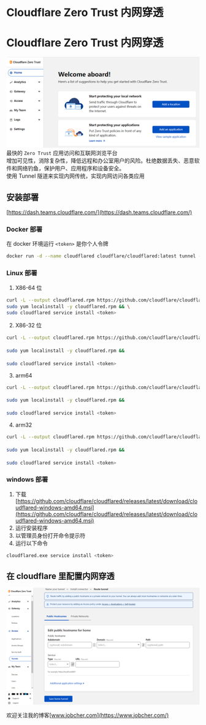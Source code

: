 # Cloudflare Zero Trust 内网穿透


# Cloudflare Zero Trust 内网穿透

![cloud](/images/cloudflare.png)  
最快的 `Zero Trust` 应用访问和互联网浏览平台  
增加可见性，消除复杂性，降低远程和办公室用户的风险。杜绝数据丢失、恶意软件和网络钓鱼，保护用户、应用程序和设备安全。  
使用 Tunnel 隧道来实现内网传统，实现内网访问各类应用

## 安装部署

[https://dash.teams.cloudflare.com/](https://dash.teams.cloudflare.com/)

### Docker 部署

在 docker 环境运行 `<token>` 是你个人令牌

```sh
docker run -d --name cloudflared cloudflare/cloudflared:latest tunnel --no-autoupdate run --token <token>
```

### Linux 部署

1. X86-64 位

```sh
curl -L --output cloudflared.rpm https://github.com/cloudflare/cloudflared/releases/latest/download/cloudflared-linux-x86_64.rpm && \
sudo yum localinstall -y cloudflared.rpm && \
sudo cloudflared service install <token>

```

2. X86-32 位

```sh
curl -L --output cloudflared.rpm https://github.com/cloudflare/cloudflared/releases/latest/download/cloudflared-linux-386.rpm &&

sudo yum localinstall -y cloudflared.rpm &&

sudo cloudflared service install <token>
```

3. arm64

```sh
curl -L --output cloudflared.rpm https://github.com/cloudflare/cloudflared/releases/latest/download/cloudflared-linux-aarch64.rpm &&

sudo yum localinstall -y cloudflared.rpm &&

sudo cloudflared service install <token>

```

4. arm32

```sh
curl -L --output cloudflared.rpm https://github.com/cloudflare/cloudflared/releases/latest/download/cloudflared-linux-arm.rpm &&

sudo yum localinstall -y cloudflared.rpm &&

sudo cloudflared service install <token>
```

### windows 部署

1. 下载 [https://github.com/cloudflare/cloudflared/releases/latest/download/cloudflared-windows-amd64.msi](https://github.com/cloudflare/cloudflared/releases/latest/download/cloudflared-windows-amd64.msi)
2. 运行安装程序
3. 以管理员身份打开命令提示符
4. 运行以下命令

```sh
cloudflared.exe service install <token>
```

## 在 cloudflare 里配置内网穿透

![image](/images/cloudflare2.png)

欢迎关注我的博客[www.jobcher.com](https://www.jobcher.com/)

